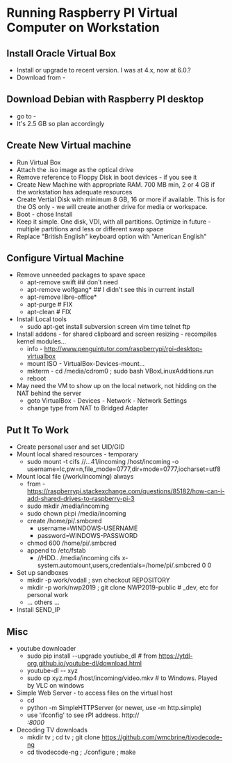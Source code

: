 # Running Raspberry PI Virtual Computer on Workstation

## Install Oracle Virtual Box
* Install or upgrade to recent version.  I was at 4.x, now at 6.0.?
* Download from -

## Download Debian with Raspberry PI desktop
* go to - 
* It's 2.5 GB so plan accordingly

## Create New Virtual machine 
* Run Virtual Box
* Attach the .iso image as the optical drive
* Remove reference to Floppy Disk in boot devices - if you see it
* Create New Machine with appropriate RAM.  700 MB min, 2 or 4 GB if the workstation has adequate resources
* Create Vertial Disk with minimum 8 GB, 16 or more if available.   This is for the OS only - we will create another drive for media or workspace.
* Boot - chose Install
* Keep it simple.  One disk, VDI, with all partitions.   Optimize in future - multiple partitions and less or different swap space
* Replace "British English" keyboard option with "American English"

## Configure Virtual Machine
* Remove unneeded packages to spave space
    * apt-remove swift  ## don't need
    * apt-remove wolfgang* ## I didn't see this in current install
    * apt-remove libre-office*
    * apt-purge # FIX
    * apt-clean # FIX
* Install Local tools
   * sudo apt-get install subversion screen vim time telnet ftp
* Install addons - for shared clipboard and screen resizing - recompiles kernel modules...
   * info - http://www.penguintutor.com/raspberrypi/rpi-desktop-virtualbox
   * mount ISO - VirtualBox-Devices-mount...
   * mkterm - cd /media/cdrom0 ; sudo bash VBoxLinuxAdditions.run
   * reboot
* May need the VM to show up on the local network, not hidding on the NAT behind the server
   * goto VirtualBox - Devices - Network - Network Settings
   * change type from NAT to Bridged Adapter
   
## Put It To Work
* Create personal user and set UID/GID
* Mount local shared resources - temporary
   * sudo mount -t cifs //...41/incoming /host/incoming -o username=lc,pw=n,file_mode=0777,dir+mode=0777,iocharset=utf8
* Mount local file (/work/incoming) always
   * from - https://raspberrypi.stackexchange.com/questions/85182/how-can-i-add-shared-drives-to-raspberry-pi-3
   * sudo mkdir /media/incoming
   * sudo chown pi:pi /media/incoming
   * create /home/pi/.smbcred
       * username=WINDOWS-USERNAME
       * password=WINDOWS-PASSWORD
   * chmod 600 /home/pi/.smbcred
   * append to /etc/fstab
       * //HDD.. /media/incoming cifs x-system.automount,users,credentials=/home/pi/.smbcred 0 0
* Set up sandboxes
   * mkdir -p work/vodall ; svn checkout REPOSITORY
   * mkdir -p work/nwp2019 ; git clone NWP2019-public  #  _dev, etc for personal work 
   * ... others ...
* Install SEND_IP

## Misc
* youtube downloader
    * sudo pip install --upgrade youtiube_dl # from https://ytdl-org.github.io/youtube-dl/download.html
    * youtube-dl -- xyz
    * sudo cp xyz.mp4 /host/incoming/video.mkv # to Windows.  Played by VLC on windows
* Simple Web Server - to access files on the virtual host
    * cd <DIR-WITH-FILES>
    * python -m SimpleHTTPServer  (or newer, use -m http.simple)
    * use 'ifconfig' to see rPI address.  http://<ADDRESS>:8000
* Decoding TV downloads
   * mkdir tv ; cd tv ; git clone https://github.com/wmcbrine/tivodecode-ng
   * cd tivodecode-ng ; ./configure ; make
